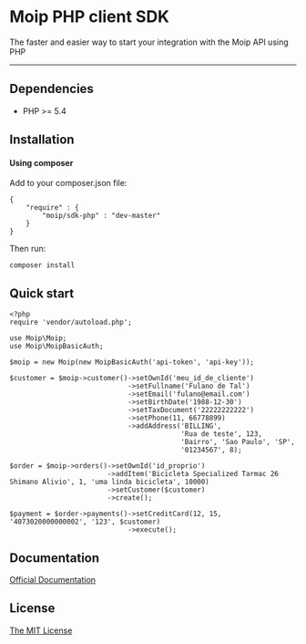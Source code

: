 # Moip PHP client SDK
The faster and easier way to start your integration with the Moip API using PHP

---

## Dependencies

* PHP >= 5.4

## Installation

#### Using composer

Add to your composer.json file:

    {
        "require" : {
            "moip/sdk-php" : "dev-master"
        }
    }
    
Then run:

    composer install
    
## Quick start

    <?php
    require 'vendor/autoload.php';

    use Moip\Moip;
    use Moip\MoipBasicAuth;

    $moip = new Moip(new MoipBasicAuth('api-token', 'api-key'));
    
    $customer = $moip->customer()->setOwnId('meu_id_de_cliente')
                                 ->setFullname('Fulano de Tal')
                                 ->setEmail('fulano@email.com')
                                 ->setBirthDate('1988-12-30')
                                 ->setTaxDocument('22222222222')
                                 ->setPhone(11, 66778899)
                                 ->addAddress('BILLING',
                                              'Rua de teste', 123,
                                              'Bairro', 'Sao Paulo', 'SP',
                                              '01234567', 8);

    $order = $moip->orders()->setOwnId('id_proprio')
                            ->addItem('Bicicleta Specialized Tarmac 26 Shimano Alivio', 1, 'uma linda bicicleta', 10000)
                            ->setCustomer($customer)
                            ->create();
                            
    $payment = $order->payments()->setCreditCard(12, 15, '4073020000000002', '123', $customer)
                                 ->execute();

## Documentation

[Official Documentation](https://moip.com.br/referencia-api/)

## License

[The MIT License](https://github.com/moip/php-sdk/blob/master/LICENSE)
